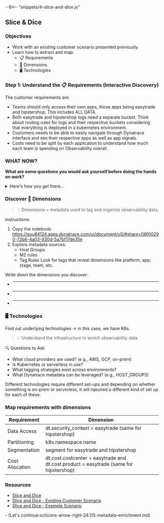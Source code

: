 --8<-- "snippets/4-slice-and-dice.js"

## Slice & Dice

### Objectives

- Work with an existing customer scenario presented previously.
- Learn how to extract and map:
  - 📋 Requirements
  - 📐 Dimensions
  - 🖥️ Technologies

### Step 1: Understand the 📋 Requirements (Interactive Discovery)

The customer requirements are:

- Teams should only access their own apps, those apps being easytrade and hipstershop. This includes ALL DATA.
- Both easytrade and hipstershop logs need a separate bucket. Think about routing rules for logs and their respective buckets considering that everything is deployed in a kubernetes environment.
- Customers needs to be able to easily navigate through Dynatrace interface and see their respective apps as well as app signals.
- Costs need to be split by each application to understand how much each team is spending on Observability overall.

### WHAT NOW?

**What are some questions you would ask yourself before doing the hands on work?**

<details>
  <summary>Here's how you get there...</summary>

#### 🔐 Access Control

Goal: Understand who should access what data. Think about all questions that you need to ask your customer to uncover this. For example:

- Who should be able to access which data sets?
- Are there any restrictions based on data sensitivity or compliance?
- Do different teams need isolated views of their own applications?
- Do you need to go more granular than just the application view?

#### 🧱 Partitioning (Bucket Strategy)

Goal: Identify how different signals should be stored and if they should be separated.

- Can you think of reasons why logs might need to be stored in separate buckets?
- What about log retention: should all logs be kept for the same duration? Usually that's not the case.
- Based on log volume, would query performance be affected?
- Could separating logs into their respective application buckets help with cost control? Do you think this is best practice?

#### 🎯 Segmentation

Goal: Determine how data should be filtered and grouped for visibility.

- What would be the best way to split your customer's data for visibility?
- Would you like to filter by app, environment, region, or business unit? What do you think is the best approach?
- How would this affect your data access?

> Think about the move from Management Zones to IAM + Segments. What can people have access to vs what can they only filter on?

#### 💰 Cost Allocation

Goal: Understand how observability costs should be tracked and distributed.

- How would your customer like to allocate costs?
- Should costs be split by application, team, or department?
- Do you need a chargeback or showback model for budgeting?

</details>

### Discover 📐 Dimensions

> 💡 Dimensions = metadata used to tag and organize observability data.

Instructions:

1. Copy the notebook: https://guu84124.apps.dynatrace.com/ui/document/v0/#share=06f00290-72b6-4a03-930d-5a7bf17de35e
2. Explore metadata sources:
   - Host Groups
   - MZ rules
   - Tag Rules
     Look for tags that reveal dimensions like platform, app, stage, team, etc.

Write down the dimensions you discover:

- ***
- ***
- ***

### 🖥️ Technologies

Find out underlying technologies -> in this case, we have K8s.

> 💡 Understand the infrastructure to enrich observability data.

🔍 Questions to Ask

- What cloud providers are used? (e.g., AWS, GCP, on-prem)
- Is Kubernetes or serverless in use?
- What tagging strategies exist across environments?
- What Dynatrace metadata can be leveraged? (e.g., HOST_GROUPS)

Different technologies require different set-ups and depending on whether something is on-prem or serverless, it will rqeuired a different kind of set up for each of these.

### Map requirements with dimensions

| Requirement     | Dimension                                                                             |
| --------------- | ------------------------------------------------------------------------------------- |
| Data Access     | dt.security_context = easytrade (same for hipstershop)                                |
| Partitioning    | k8s.namespace.name                                                                    |
| Segmentation    | segment for easytrade and hipstershop                                                 |
| Cost Allocation | dt.cost.costcenter = easytrade and dt.cost.product = easytrade (same for hipstershop) |

### Resources

- [Slice and Dice](https://dt-rnd.atlassian.net/wiki/spaces/d1coe/pages/1247150978/1.+Slice+Dice)
- [Slice and Dice - Existing Customer Scenario](https://dt-rnd.atlassian.net/wiki/spaces/d1coe/pages/1251903308/Slice+Dice+Existing+Customer)
- [Slice and Dice - Example Scenario](https://dt-rnd.atlassian.net/wiki/spaces/d1coe/pages/1298433988/Slice+Dice+Example+Scenario)

<div class="grid cards" markdown>
- [Let's continue:octicons-arrow-right-24:](5-metadata-enrichment.md)
</div>
